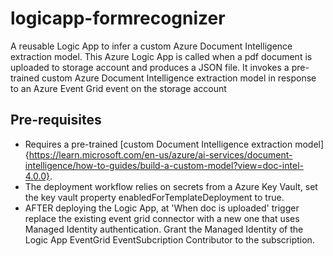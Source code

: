 # logicapp-formrecognizer
A reusable Logic App to infer a custom Azure Document Intelligence extraction model. This Azure Logic App is called when a pdf document is uploaded to storage account and produces a JSON file. It invokes a pre-trained custom Azure Document Intelligence extraction model in response to an Azure Event Grid event on the storage account

## Pre-requisites
- Requires a pre-trained [custom Document Intelligence extraction model] {https://learn.microsoft.com/en-us/azure/ai-services/document-intelligence/how-to-guides/build-a-custom-model?view=doc-intel-4.0.0}.
- The deployment workflow relies on secrets from a Azure Key Vault, set the key vault property enabledForTemplateDeployment to true.
- AFTER deploying the Logic App, at 'When doc is uploaded' trigger replace the existing event grid connector with a new one that uses Managed Identity authentication. Grant the Managed Identity of the Logic App EventGrid EventSubcription Contributor to the subscription.
